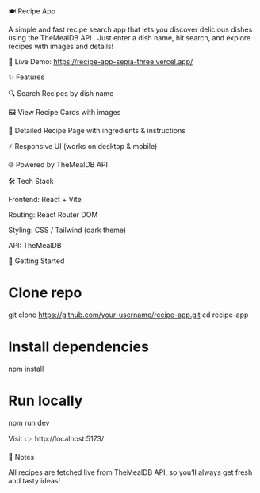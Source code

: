 🍽️ Recipe App

A simple and fast recipe search app that lets you discover delicious dishes using the TheMealDB API
.
Just enter a dish name, hit search, and explore recipes with images and details!

🔗 Live Demo: https://recipe-app-sepia-three.vercel.app/

✨ Features

🔍 Search Recipes by dish name

🖼️ View Recipe Cards with images

📖 Detailed Recipe Page with ingredients & instructions

⚡ Responsive UI (works on desktop & mobile)

🌐 Powered by TheMealDB API

🛠️ Tech Stack

Frontend: React + Vite

Routing: React Router DOM

Styling: CSS / Tailwind (dark theme)

API: TheMealDB

🚀 Getting Started
# Clone repo
git clone https://github.com/your-username/recipe-app.git
cd recipe-app

# Install dependencies
npm install

# Run locally
npm run dev


Visit 👉 http://localhost:5173/

📌 Notes

All recipes are fetched live from TheMealDB API, so you’ll always get fresh and tasty ideas!
